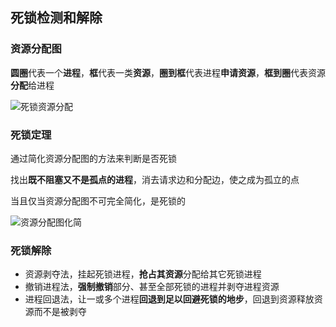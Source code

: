 ## 死锁检测和解除

### 资源分配图

**圆圈**代表一个**进程**，**框**代表一类**资源**，**圈到框**代表进程**申请资源**，**框到圈**代表资源**分配**给进程

![死锁资源分配](https://github.com/YC-L/Postgraduate-examination/blob/Operating-System/imgs/%E6%AD%BB%E9%94%81%E8%B5%84%E6%BA%90%E5%88%86%E9%85%8D%E5%9B%BE.png "死锁资源分配")

### 死锁定理

通过简化资源分配图的方法来判断是否死锁

找出**既不阻塞又不是孤点的进程**，消去请求边和分配边，使之成为孤立的点

当且仅当资源分配图不可完全简化，是死锁的

![资源分配图化简](https://github.com/YC-L/Postgraduate-examination/blob/Operating-System/imgs/%E8%B5%84%E6%BA%90%E5%88%86%E9%85%8D%E5%9B%BE%E5%8C%96%E7%AE%80.png "资源分配图化简")

### 死锁解除

- 资源剥夺法，挂起死锁进程，**抢占其资源**分配给其它死锁进程
- 撤销进程法，**强制撤销**部分、甚至全部死锁的进程并剥夺进程资源
- 进程回退法，让一或多个进程**回退到足以回避死锁的地步**，回退到资源释放资源而不是被剥夺




